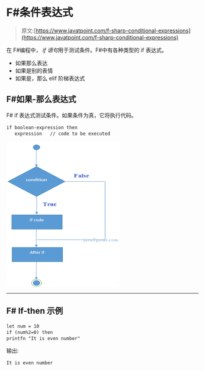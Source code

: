 # F#条件表达式

> 原文:[https://www.javatpoint.com/f-sharp-conditional-expressions](https://www.javatpoint.com/f-sharp-conditional-expressions)

在 F#编程中， *if 语句*用于测试条件。F#中有各种类型的 if 表达式。

*   如果那么表达
*   如果是别的表情
*   如果是，那么 elif 阶梯表达式

## F#如果-那么表达式

F# if 表达式测试条件。如果条件为真，它将执行代码。

```
if boolean-expression then 
   expression  	// code to be executed

```

![FSHARP If then expression 1](img/2501d07c6b4236b04628573b5bdbe31c.png)

* * *

## F# If-then 示例

```
let num = 10
if (num%2=0) then
printfn "It is even number"

```

输出:

```
It is even number

```